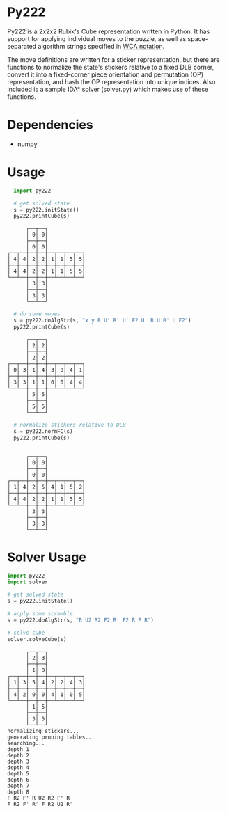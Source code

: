 # Py222

Py222 is a 2x2x2 Rubik's Cube representation written in Python. It has support for applying individual moves to the puzzle, as well as space-separated algorithm strings specified in [WCA notation](https://www.worldcubeassociation.org/regulations/#article-12-notation).

The move definitions are written for a sticker representation, but there are functions to normalize the state's stickers relative to a fixed DLB corner, convert it into a fixed-corner piece orientation and permutation (OP) representation, and hash the OP representation into unique indices. Also included is a sample IDA* solver (solver.py) which makes use of these functions. 

# Dependencies

* numpy

# Usage

```python
  import py222

  # get solved state
  s = py222.initState()
  py222.printCube(s)
```
```
      ┌──┬──┐
      │ 0│ 0│
      ├──┼──┤
      │ 0│ 0│
┌──┬──┼──┼──┼──┬──┬──┬──┐
│ 4│ 4│ 2│ 2│ 1│ 1│ 5│ 5│
├──┼──┼──┼──┼──┼──┼──┼──┤
│ 4│ 4│ 2│ 2│ 1│ 1│ 5│ 5│
└──┴──┼──┼──┼──┴──┴──┴──┘
      │ 3│ 3│
      ├──┼──┤
      │ 3│ 3│
      └──┴──┘
```
```python
  # do some moves
  s = py222.doAlgStr(s, "x y R U' R' U' F2 U' R U R' U F2")
  py222.printCube(s)
```
```
      ┌──┬──┐
      │ 2│ 2│
      ├──┼──┤
      │ 2│ 2│
┌──┬──┼──┼──┼──┬──┬──┬──┐
│ 0│ 3│ 1│ 4│ 3│ 0│ 4│ 1│
├──┼──┼──┼──┼──┼──┼──┼──┤
│ 3│ 3│ 1│ 1│ 0│ 0│ 4│ 4│
└──┴──┼──┼──┼──┴──┴──┴──┘
      │ 5│ 5│
      ├──┼──┤
      │ 5│ 5│
      └──┴──┘
```
```python
  # normalize stickers relative to DLB
  s = py222.normFC(s)
  py222.printCube(s)
```
```

      ┌──┬──┐
      │ 0│ 0│
      ├──┼──┤
      │ 0│ 0│
┌──┬──┼──┼──┼──┬──┬──┬──┐
│ 1│ 4│ 2│ 5│ 4│ 1│ 5│ 2│
├──┼──┼──┼──┼──┼──┼──┼──┤
│ 4│ 4│ 2│ 2│ 1│ 1│ 5│ 5│
└──┴──┼──┼──┼──┴──┴──┴──┘
      │ 3│ 3│
      ├──┼──┤
      │ 3│ 3│
      └──┴──┘
```

# Solver Usage

```python
import py222
import solver

# get solved state
s = py222.initState()

# apply some scramble
s = py222.doAlgStr(s, "R U2 R2 F2 R' F2 R F R")

# solve cube
solver.solveCube(s)
```
```
      ┌──┬──┐
      │ 2│ 3│
      ├──┼──┤
      │ 1│ 0│
┌──┬──┼──┼──┼──┬──┬──┬──┐
│ 1│ 3│ 5│ 4│ 2│ 2│ 4│ 3│
├──┼──┼──┼──┼──┼──┼──┼──┤
│ 4│ 2│ 0│ 0│ 4│ 1│ 0│ 5│
└──┴──┼──┼──┼──┴──┴──┴──┘
      │ 1│ 5│
      ├──┼──┤
      │ 3│ 5│
      └──┴──┘
normalizing stickers...
generating pruning tables...
searching...
depth 1
depth 2
depth 3
depth 4
depth 5
depth 6
depth 7
depth 8
F R2 F' R U2 R2 F' R 
F R2 F' R' F R2 U2 R' 
```
